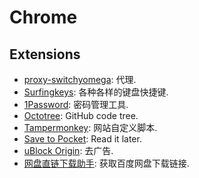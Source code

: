 # Chrome
## Extensions
* [proxy-switchyomega](https://chrome.google.com/webstore/detail/proxy-switchyomega/padekgcemlokbadohgkifijomclgjgif): 代理.
* [Surfingkeys](https://chrome.google.com/webstore/detail/surfingkeys/gfbliohnnapiefjpjlpjnehglfpaknnc): 各种各样的键盘快捷键.
* [1Password](https://chrome.google.com/webstore/detail/1password-extension-deskt/aomjjhallfgjeglblehebfpbcfeobpgk): 密码管理工具.
* [Octotree](https://chrome.google.com/webstore/detail/octotree-github-code-tree/bkhaagjahfmjljalopjnoealnfndnagc/): GitHub code tree.
* [Tampermonkey](https://chrome.google.com/webstore/detail/tampermonkey/dhdgffkkebhmkfjojejmpbldmpobfkfo/): 网站自定义脚本.
* [Save to Pocket](https://chrome.google.com/webstore/detail/save-to-pocket/niloccemoadcdkdjlinkgdfekeahmflj): Read it later.
* [uBlock Origin](https://chrome.google.com/webstore/detail/ublock-origin/cjpalhdlnbpafiamejdnhcphjbkeiagm): 去广告.
* [网盘直链下载助手](https://www.baiduyun.wiki/): 获取百度网盘下载链接.